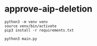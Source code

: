 # approve-aip-deletion
```
python3 -m venv venv
source venv/bin/activate
pip3 install -r requirements.txt
```

```
python3 main.py
```
